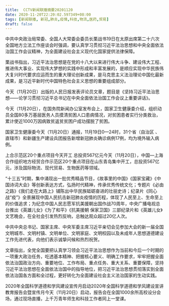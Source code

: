 ```yaml
---
title:  CCTV新闻联播摘要20201120
date: 2020-11-20T22:20:02.597349+08:00
tags: [新闻联播, 新冠,肺炎,疫情,科技,物流,医药,贸易]
draft: false
---
```


中共中央政治局常委、全国人大常委会委员长栗战书19日在太原出席第二十六次全国地方立法工作座谈会时强调，要认真学习贯彻习近平法治思想和中央全面依法治国工作会议精神，为全面建设社会主义现代化国家提供法律保障。

栗战书指出，习近平法治思想是在党的十八大以来进行伟大斗争、建设伟大工程、推进伟大事业、实现伟大梦想的实践中形成和丰富发展的，是顺应实现中华民族伟大复兴时代要求应运而生的重大理论创新成果，是马克思主义法治理论中国化最新成果，是习近平新时代中国特色社会主义思想的重要组成部分。

今天（11月20日）出版的人民日报发表评论员文章，题目是《坚持习近平法治思想——论学习贯彻习近平总书记在中央全面依法治国工作会议上重要讲话》。

今天（11月20日），在国务院新闻办公室发布会上，国家卫生健康委介绍，组织动员全国80多万基层医务人员摸清贫困人口患病情况，对贫困患者实行分类救治，累计使近1000万因病致贫返贫贫困户成功摆脱了贫困。

国家卫生健康委今天（11月20日）通报，11月19日0—24时，31个省（自治区 、直辖市）和新疆生产建设兵团报告新增<span class="keywords_content">新冠</span><span class="keywords_content">肺炎</span>确诊病例17例，均为境外输入病例。

上合示范区20个重点项目今天开工 总投资567亿元今天（11月20日），中国—上海合作组织地方经贸合作示范区20个重点项目在山东青岛集中开工，总投资567亿元，涉及国际<span class="keywords_fund">物流</span>、现代<span class="keywords_fund">贸易</span>、生物<span class="keywords_fund">医药</span>等领域。

“十三五”时期，集中涌现出一批优秀精品节目，《故事里的中国》《国家宝藏》《中国诗词大会》等创新表达方式，弘扬时代精神，传承优秀传统文化；专题片《必由之路》《我们走在大路上》铺陈出中华民族砥砺奋进的壮丽史诗；纪录片《同心战“疫”》全景展现中国人民抗击<span class="keywords_content">新冠</span><span class="keywords_content">肺炎</span><span class="keywords_content">疫情</span>的历程，体现了人民至上、生命至上的价值追求；为纪念中国人民志愿军抗美援朝出国作战70周年，中央广播电视总台推出《英雄儿女》《为了和平》《抗美援朝 保家卫国》三部纪录片和《英雄儿女》文艺晚会，在全社会引发热烈反响，总触达观众超过20亿人次。

中共中央总书记、国家主席、中央军委主席习近平亲切会见参加大会的新一届全国文明城市、文明村镇、文明单位、文明家庭、文明校园以及未成年人思想道德建设工作先进代表，向他们表示诚挚问候和热烈祝贺。

文章指出，全党全国要把认真学习领会习近平法治思想作为当前和今后一个时期的一项重大政治任务，吃透基本精神、把握核心要义、明确工作要求，牢牢把握全面依法治国政治方向、重要地位、工作布局、重点任务、重大关系、重要保障，坚持习近平法治思想在全面依法治国中的指导地位，把习近平法治思想贯彻落实到全面依法治国各方面和全过程，更好转化为全面建设社会主义法治国家的生动实践。

2020年全国科学道德和学风建设宣传月启动2020年全国科学道德和学风建设宣讲教育报告会暨宣传月今天（11月20日）启动，报告会在全国1000余所高校设分会场，通过现场直播，上千万青年师生和<span class="keywords_fund">科技</span>工作者同上一堂课。
